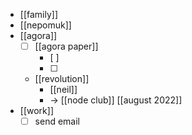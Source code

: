 - [[family]]
- [[nepomuk]]
- [[agora]]
  - [ ] [[agora paper]]
    - [ ] 
    - [ ] 
  - [[revolution]]
    - [[neil]]
    - -> [[node club]] [[august 2022]]
- [[work]]
  - [ ] send email
